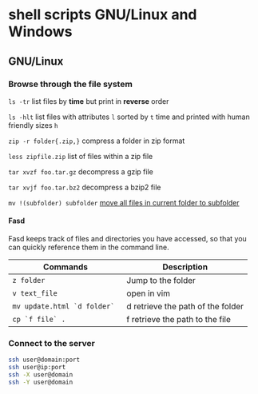 # shell scripts GNU/Linux and Windows
## GNU/Linux

### Browse through the file system
`ls -tr` list files by **time** but print in **reverse** order

`ls -hlt` list files with attributes `l` sorted by `t` time and printed with human friendly sizes `h`

`zip -r folder{.zip,}` compress a folder in zip format

`less zipfile.zip` list of files within a zip file

`tar xvzf foo.tar.gz` decompress a gzip file

`tar xvjf foo.tar.bz2` decompress a bzip2 file

`mv !(subfolder) subfolder` [move all files in current folder to subfolder][1]

#### Fasd
Fasd keeps track of files and directories you have accessed, so that you can quickly reference them in the command line.

| Commands                        | Description                       |
|---------------------------------|-----------------------------------|
| `z folder`                      | Jump to the folder                |
| `v text_file`                   | open in vim                       |
| ``mv update.html `d folder` ``  | d retrieve the path of the folder |
| ``cp `f file` .``               | f retrieve the path to the file   |

### Connect to the server

```bash
ssh user@domain:port
ssh user@ip:port
ssh -X user@domain
ssh -Y user@domain
```

<!-- Links' List -->
[1]:https://askubuntu.com/questions/91740/how-to-move-all-files-in-current-folder-to-subfolder "How to move all files in current folder to subfolder?"
